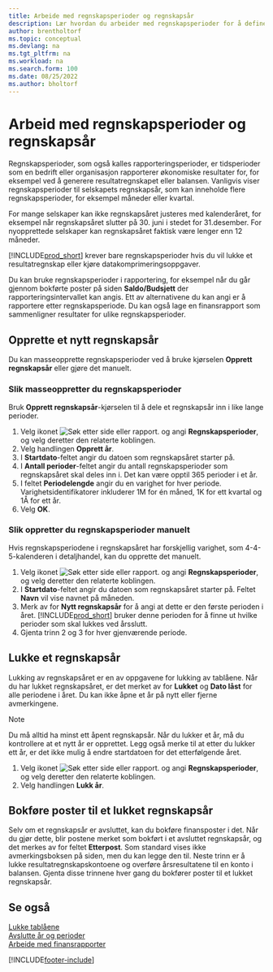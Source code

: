 ```yaml
---
title: Arbeide med regnskapsperioder og regnskapsår
description: Lær hvordan du arbeider med regnskapsperioder for å definere når bedriften rapporterer økonomiske resultater.
author: brentholtorf
ms.topic: conceptual
ms.devlang: na
ms.tgt_pltfrm: na
ms.workload: na
ms.search.form: 100
ms.date: 08/25/2022
ms.author: bholtorf
---
```

# <a name="work-with-accounting-periods-and-fiscal-years"></a>Arbeid med regnskapsperioder og regnskapsår

Regnskapsperioder, som også kalles rapporteringsperioder, er tidsperioder som en bedrift eller organisasjon rapporterer økonomiske resultater for, for eksempel ved å generere resultatregnskapet eller balansen. Vanligvis viser regnskapsperioder til selskapets regnskapsår, som kan inneholde flere regnskapsperioder, for eksempel måneder eller kvartal.

For mange selskaper kan ikke regnskapsåret justeres med kalenderåret, for eksempel når regnskapsåret slutter på 30. juni i stedet for 31.desember. For nyopprettede selskaper kan regnskapsåret faktisk være lenger enn 12 måneder.  

[!INCLUDE[prod_short](includes/prod_short.md)] krever bare regnskapsperioder hvis du vil lukke et resultatregnskap eller kjøre datakomprimeringsoppgaver.

Du kan bruke regnskapsperioder i rapportering, for eksempel når du går gjennom bokførte poster på siden **Saldo/Budsjett** der rapporteringsintervallet kan angis. Ett av alternativene du kan angi er å rapportere etter regnskapsperiode. Du kan også lage en finansrapport som sammenligner resultater for ulike regnskapsperioder.

## <a name="creating-a-new-fiscal-year"></a>Opprette et nytt regnskapsår

Du kan masseopprette regnskapsperioder ved å bruke kjørselen **Opprett regnskapsår** eller gjøre det manuelt.

### <a name="how-to-create-accounting-periods-in-bulk"></a>Slik masseoppretter du regnskapsperioder

Bruk **Opprett regnskapsår**-kjørselen til å dele et regnskapsår inn i like lange perioder.  

1. Velg ikonet ![Søk etter side eller rapport.](media/ui-search/search_small.png "Ikonet Søk etter side eller rapport") og angi **Regnskapsperioder**, og velg deretter den relaterte koblingen.  
2. Velg handlingen **Opprett år**.
3. I **Startdato**-feltet angir du datoen som regnskapsåret starter på.  
4. I **Antall perioder**-feltet angir du antall regnskapsperioder som regnskapsåret skal deles inn i. Det kan være opptil 365 perioder i et år.  
5. I feltet **Periodelengde** angir du en varighet for hver periode. Varighetsidentifikatorer inkluderer 1M for én måned, 1K for ett kvartal og 1Å for ett år.  
6. Velg **OK**.  

### <a name="how-to-create-accounting-periods-manually"></a>Slik oppretter du regnskapsperioder manuelt

Hvis regnskapsperiodene i regnskapsåret har forskjellig varighet, som 4-4-5-kalenderen i detaljhandel, kan du opprette det manuelt.  
  
1. Velg ikonet ![Søk etter side eller rapport.](media/ui-search/search_small.png "Ikonet Søk etter side eller rapport") og angi **Regnskapsperioder**, og velg deretter den relaterte koblingen.  
2. I **Startdato**-feltet angir du datoen som regnskapsåret starter på. Feltet **Navn** vil vise navnet på måneden.  
3. Merk av for **Nytt regnskapsår** for å angi at dette er den første perioden i året. [!INCLUDE[prod_short](includes/prod_short.md)] bruker denne perioden for å finne ut hvilke perioder som skal lukkes ved årsslutt.
4. Gjenta trinn 2 og 3 for hver gjenværende periode.  

## <a name="closing-a-fiscal-year"></a>Lukke et regnskapsår

Lukking av regnskapsåret er en av oppgavene for lukking av tablåene. Når du har lukket regnskapsåret, er det merket av for **Lukket** og **Dato låst** for alle periodene i året. Du kan ikke åpne et år på nytt eller fjerne avmerkingene.

> [!NOTE]  
> Du må alltid ha minst ett åpent regnskapsår. Når du lukker et år, må du kontrollere at et nytt år er opprettet. Legg også merke til at etter du lukker ett år, er det ikke mulig å endre startdatoen for det etterfølgende året.

1. Velg ikonet ![Søk etter side eller rapport.](media/ui-search/search_small.png "Ikonet Søk etter side eller rapport") og angi **Regnskapsperioder**, og velg deretter den relaterte koblingen.  
2. Velg handlingen **Lukk år**.  

## <a name="posting-entries-to-a-closed-fiscal-year"></a>Bokføre poster til et lukket regnskapsår

Selv om et regnskapsår er avsluttet, kan du bokføre finansposter i det. Når du gjør dette, blir postene merket som bokført i et avsluttet regnskapsår, og det merkes av for feltet **Etterpost**. Som standard vises ikke avmerkingsboksen på siden, men du kan legge den til. Neste trinn er å lukke resultatregnskapskontoene og overføre årsresultatene til en konto i balansen. Gjenta disse trinnene hver gang du bokfører poster til et lukket regnskapsår.

## <a name="see-also"></a>Se også

[Lukke tablåene](year-close-books.md)  
[Avslutte år og perioder](year-close-years-periods.md)  
[Arbeide med finansrapporter](bi-how-work-account-schedule.md)  

[!INCLUDE[footer-include](includes/footer-banner.md)]
